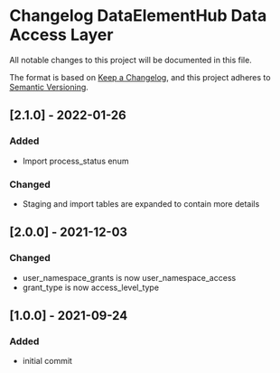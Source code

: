# Changelog DataElementHub Data Access Layer
All notable changes to this project will be documented in this file.

The format is based on [Keep a Changelog](https://keepachangelog.com/en/1.0.0/),
and this project adheres to [Semantic Versioning](https://semver.org/spec/v2.0.0.html).

## [2.1.0] - 2022-01-26
### Added
- Import process_status enum
### Changed
- Staging and import tables are expanded to contain more details

## [2.0.0] - 2021-12-03
### Changed
- user_namespace_grants is now user_namespace_access
- grant_type is now access_level_type

## [1.0.0] - 2021-09-24
### Added
- initial commit
